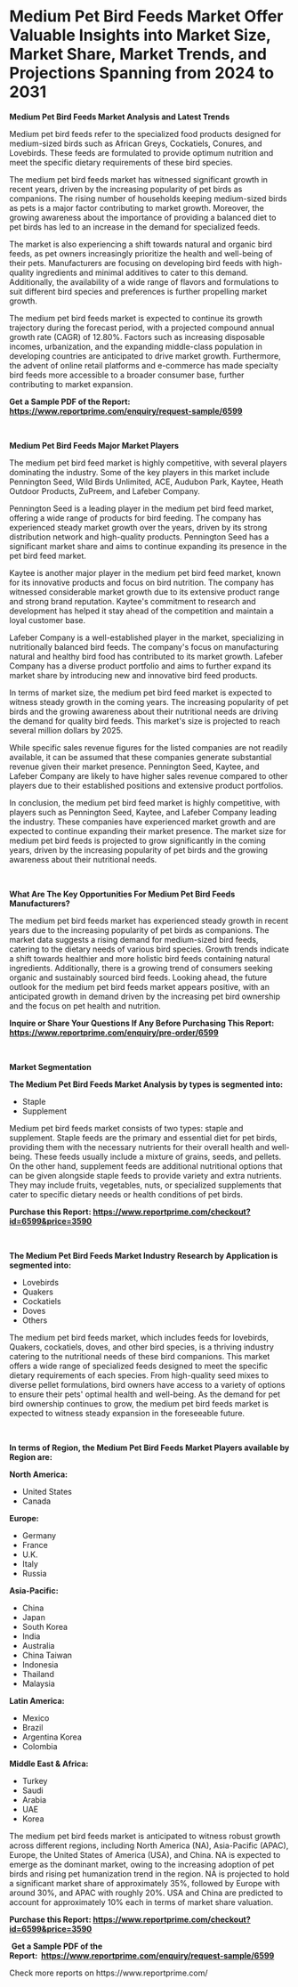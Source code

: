 <p><h1>Medium Pet Bird Feeds Market Offer Valuable Insights into Market Size, Market Share, Market Trends, and Projections Spanning from 2024 to 2031</h1></p><p><strong>Medium Pet Bird Feeds Market Analysis and Latest Trends</strong></p>
<p><p>Medium pet bird feeds refer to the specialized food products designed for medium-sized birds such as African Greys, Cockatiels, Conures, and Lovebirds. These feeds are formulated to provide optimum nutrition and meet the specific dietary requirements of these bird species.</p><p>The medium pet bird feeds market has witnessed significant growth in recent years, driven by the increasing popularity of pet birds as companions. The rising number of households keeping medium-sized birds as pets is a major factor contributing to market growth. Moreover, the growing awareness about the importance of providing a balanced diet to pet birds has led to an increase in the demand for specialized feeds.</p><p>The market is also experiencing a shift towards natural and organic bird feeds, as pet owners increasingly prioritize the health and well-being of their pets. Manufacturers are focusing on developing bird feeds with high-quality ingredients and minimal additives to cater to this demand. Additionally, the availability of a wide range of flavors and formulations to suit different bird species and preferences is further propelling market growth.</p><p>The medium pet bird feeds market is expected to continue its growth trajectory during the forecast period, with a projected compound annual growth rate (CAGR) of 12.80%. Factors such as increasing disposable incomes, urbanization, and the expanding middle-class population in developing countries are anticipated to drive market growth. Furthermore, the advent of online retail platforms and e-commerce has made specialty bird feeds more accessible to a broader consumer base, further contributing to market expansion.</p></p>
<p><strong>Get a Sample PDF of the Report:&nbsp; <a href="https://www.reportprime.com/enquiry/request-sample/6599">https://www.reportprime.com/enquiry/request-sample/6599</a></strong></p>
<p>&nbsp;</p>
<p><strong>Medium Pet Bird Feeds Major Market Players</strong></p>
<p><p>The medium pet bird feed market is highly competitive, with several players dominating the industry. Some of the key players in this market include Pennington Seed, Wild Birds Unlimited, ACE, Audubon Park, Kaytee, Heath Outdoor Products, ZuPreem, and Lafeber Company.</p><p>Pennington Seed is a leading player in the medium pet bird feed market, offering a wide range of products for bird feeding. The company has experienced steady market growth over the years, driven by its strong distribution network and high-quality products. Pennington Seed has a significant market share and aims to continue expanding its presence in the pet bird feed market.</p><p>Kaytee is another major player in the medium pet bird feed market, known for its innovative products and focus on bird nutrition. The company has witnessed considerable market growth due to its extensive product range and strong brand reputation. Kaytee's commitment to research and development has helped it stay ahead of the competition and maintain a loyal customer base.</p><p>Lafeber Company is a well-established player in the market, specializing in nutritionally balanced bird feeds. The company's focus on manufacturing natural and healthy bird food has contributed to its market growth. Lafeber Company has a diverse product portfolio and aims to further expand its market share by introducing new and innovative bird feed products.</p><p>In terms of market size, the medium pet bird feed market is expected to witness steady growth in the coming years. The increasing popularity of pet birds and the growing awareness about their nutritional needs are driving the demand for quality bird feeds. This market's size is projected to reach several million dollars by 2025.</p><p>While specific sales revenue figures for the listed companies are not readily available, it can be assumed that these companies generate substantial revenue given their market presence. Pennington Seed, Kaytee, and Lafeber Company are likely to have higher sales revenue compared to other players due to their established positions and extensive product portfolios.</p><p>In conclusion, the medium pet bird feed market is highly competitive, with players such as Pennington Seed, Kaytee, and Lafeber Company leading the industry. These companies have experienced market growth and are expected to continue expanding their market presence. The market size for medium pet bird feeds is projected to grow significantly in the coming years, driven by the increasing popularity of pet birds and the growing awareness about their nutritional needs.</p></p>
<p>&nbsp;</p>
<p><strong>What Are The Key Opportunities For Medium Pet Bird Feeds Manufacturers?</strong></p>
<p><p>The medium pet bird feeds market has experienced steady growth in recent years due to the increasing popularity of pet birds as companions. The market data suggests a rising demand for medium-sized bird feeds, catering to the dietary needs of various bird species. Growth trends indicate a shift towards healthier and more holistic bird feeds containing natural ingredients. Additionally, there is a growing trend of consumers seeking organic and sustainably sourced bird feeds. Looking ahead, the future outlook for the medium pet bird feeds market appears positive, with an anticipated growth in demand driven by the increasing pet bird ownership and the focus on pet health and nutrition.</p></p>
<p><strong>Inquire or Share Your Questions If Any Before Purchasing This Report: <a href="https://www.reportprime.com/enquiry/pre-order/6599">https://www.reportprime.com/enquiry/pre-order/6599</a></strong></p>
<p>&nbsp;</p>
<p><strong>Market Segmentation</strong></p>
<p><strong>The Medium Pet Bird Feeds Market Analysis by types is segmented into:</strong></p>
<p><ul><li>Staple</li><li>Supplement</li></ul></p>
<p><p>Medium pet bird feeds market consists of two types: staple and supplement. Staple feeds are the primary and essential diet for pet birds, providing them with the necessary nutrients for their overall health and well-being. These feeds usually include a mixture of grains, seeds, and pellets. On the other hand, supplement feeds are additional nutritional options that can be given alongside staple feeds to provide variety and extra nutrients. They may include fruits, vegetables, nuts, or specialized supplements that cater to specific dietary needs or health conditions of pet birds.</p></p>
<p><strong>Purchase this Report:&nbsp;<a href="https://www.reportprime.com/checkout?id=6599&price=3590">https://www.reportprime.com/checkout?id=6599&price=3590</a></strong></p>
<p>&nbsp;</p>
<p><strong>The Medium Pet Bird Feeds Market Industry Research by Application is segmented into:</strong></p>
<p><ul><li>Lovebirds</li><li>Quakers</li><li>Cockatiels</li><li>Doves</li><li>Others</li></ul></p>
<p><p>The medium pet bird feeds market, which includes feeds for lovebirds, Quakers, cockatiels, doves, and other bird species, is a thriving industry catering to the nutritional needs of these bird companions. This market offers a wide range of specialized feeds designed to meet the specific dietary requirements of each species. From high-quality seed mixes to diverse pellet formulations, bird owners have access to a variety of options to ensure their pets' optimal health and well-being. As the demand for pet bird ownership continues to grow, the medium pet bird feeds market is expected to witness steady expansion in the foreseeable future.</p></p>
<p>&nbsp;</p>
<p><strong>In terms of Region, the Medium Pet Bird Feeds Market Players available by Region are:</strong></p>
<p>
    <p> <strong> North America: </strong>
        <ul>
            <li>United States</li>
            <li>Canada</li>
        </ul>
        </p> 
    <p> <strong> Europe: </strong>
        <ul>
            <li>Germany</li>
            <li>France</li>
            <li>U.K.</li>
            <li>Italy</li>
            <li>Russia</li>
        </ul>
        </p> 
    <p> <strong> Asia-Pacific: </strong>
        <ul>
            <li>China</li>
            <li>Japan</li>
            <li>South Korea</li>
            <li>India</li>
            <li>Australia</li>
            <li>China Taiwan</li>
            <li>Indonesia</li>
            <li>Thailand</li>
            <li>Malaysia</li>
        </ul>
        </p> 
    <p> <strong> Latin America: </strong>
        <ul>
            <li>Mexico</li>
            <li>Brazil</li>
            <li>Argentina Korea</li>
            <li>Colombia</li>
        </ul>
        </p> 
    <p> <strong> Middle East & Africa: </strong>
        <ul>
            <li>Turkey</li>
            <li>Saudi</li>
            <li>Arabia</li>
            <li>UAE</li>
            <li>Korea</li>
        </ul>
    </p>
    </p>
<p><p>The medium pet bird feeds market is anticipated to witness robust growth across different regions, including North America (NA), Asia-Pacific (APAC), Europe, the United States of America (USA), and China. NA is expected to emerge as the dominant market, owing to the increasing adoption of pet birds and rising pet humanization trend in the region. NA is projected to hold a significant market share of approximately 35%, followed by Europe with around 30%, and APAC with roughly 20%. USA and China are predicted to account for approximately 10% each in terms of market share valuation.</p></p>
<p><strong>Purchase this Report: <a href="https://www.reportprime.com/checkout?id=6599&price=3590">https://www.reportprime.com/checkout?id=6599&price=3590</a></strong></p>
<p>&nbsp;<strong>Get a Sample PDF of the Report:&nbsp;&nbsp;<a href="https://www.reportprime.com/enquiry/request-sample/6599">https://www.reportprime.com/enquiry/request-sample/6599</a></strong></p>
<p><strong></strong></p>
<p>Check more reports on https://www.reportprime.com/</p>